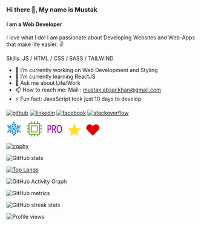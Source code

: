 <!-- ![I am a Web Developer](https://) -->
### Hi there 👋, My name is Mustak
#### I am a Web Developer

I love what I do! I am passionate about Developing Websites and Web-Apps that make life easier. ✌️

Skills: JS / HTML / CSS / SASS / TAILWIND

- 🔭 I’m currently working on Web Development and Styling 
- 🌱 I’m currently learning ReactJS 
- 💬 Ask me about Life/Work 
- 📫 How to reach me: Mail : mustak.absar.khan@gmail.com 
- ⚡ Fun fact: JavaScript took just 10 days to develop 

[<img src='https://cdn.jsdelivr.net/npm/simple-icons@3.0.1/icons/github.svg' alt='github' height='40'>](https://github.com/MustakAbsarKhan)  [<img src='https://cdn.jsdelivr.net/npm/simple-icons@3.0.1/icons/linkedin.svg' alt='linkedin' height='40'>](https://www.linkedin.com/in/https://www.linkedin.com/in/mustakabsar//)  [<img src='https://cdn.jsdelivr.net/npm/simple-icons@3.0.1/icons/facebook.svg' alt='facebook' height='40'>](https://www.facebook.com/https://web.facebook.com/mohammadmustakabsar.khan)  [<img src='https://cdn.jsdelivr.net/npm/simple-icons@3.0.1/icons/stackoverflow.svg' alt='stackoverflow' height='40'>](https://stackoverflow.com/users/https://stackoverflow.com/users/12084859/mohammad-mustak-absar-khan)  

<a href='https://archiveprogram.github.com/'><img src='https://raw.githubusercontent.com/acervenky/animated-github-badges/master/assets/acbadge.gif' width='40' height='40'></a> <a href='https://docs.github.com/en/developers'><img src='https://raw.githubusercontent.com/acervenky/animated-github-badges/master/assets/devbadge.gif' width='40' height='40'></a> <a href='https://github.com/pricing'><img src='https://raw.githubusercontent.com/acervenky/animated-github-badges/master/assets/pro.gif' width='40' height='40'></a> <a href='https://stars.github.com/'><img src='https://raw.githubusercontent.com/acervenky/animated-github-badges/master/assets/starbadge.gif' width='35' height='35'></a> <a href='https://docs.github.com/en/github/supporting-the-open-source-community-with-github-sponsors'><img src='https://raw.githubusercontent.com/acervenky/animated-github-badges/master/assets/sponsorbadge.gif' width='35' height='35'></a> 

[![trophy](https://github-profile-trophy.vercel.app/?username=MustakAbsarKhan)](https://github.com/ryo-ma/github-profile-trophy)

![GitHub stats](https://github-readme-stats.vercel.app/api?username=MustakAbsarKhan&show_icons=true&count_private=true)  

[![Top Langs](https://github-readme-stats.vercel.app/api/top-langs/?username=MustakAbsarKhan)](https://github.com/anuraghazra/github-readme-stats)

![GitHub Activity Graph](https://activity-graph.herokuapp.com/graph?username=MustakAbsarKhan)  

![GitHub metrics](https://metrics.lecoq.io/MustakAbsarKhan)  

![GitHub streak stats](https://github-readme-streak-stats.herokuapp.com/?user=MustakAbsarKhan)  

![Profile views](https://gpvc.arturio.dev/MustakAbsarKhan)  
